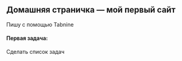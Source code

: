 ## Домашняя страничка — мой первый сайт
Пишу с помощью Tabnine

#### Первая задача:
Сделать список задач
